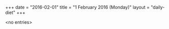 +++
date = "2016-02-01"
title = "1 February 2016 (Monday)"
layout = "daily-diet"
+++

\<no entries\>